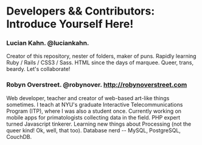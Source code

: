 <h1>Developers && Contributors: Introduce Yourself Here!</h1>

<h3>Lucian Kahn. @luciankahn.</h3>
<p>
Creator of this repository, nester of folders, maker of puns. Rapidly learning Ruby / Rails / CSS3 / Sass. HTML since the days of marquee. Queer, trans, beardy. Let's collaborate! 
</p>

### Robyn Overstreet. @robynover. http://robynoverstreet.com

Web developer, teacher and creator of web-based art-like things sometimes. I teach at NYU's graduate Interactive Telecommunications Program (ITP), where I was also a student once. Currently working on mobile apps for primatologists collecting data in the field. PHP expert turned Javascript tinkerer. Learning new things about Processing (not the queer kind! Ok, well, that too). Database nerd -- MySQL, PostgreSQL, CouchDB. 
